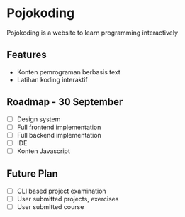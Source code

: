 # Pojokoding

Pojokoding is a website to learn programming interactively

## Features

- Konten pemrograman berbasis text
- Latihan koding interaktif

## Roadmap - 30 September

- [ ] Design system 
- [ ] Full frontend implementation
- [ ] Full backend implementation
- [ ] IDE
- [ ] Konten Javascript

## Future Plan

- [ ] CLI based project examination
- [ ] User submitted projects, exercises
- [ ] User submitted course
